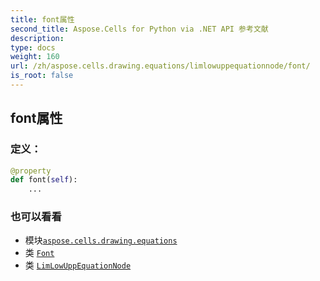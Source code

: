 ```yaml
---
title: font属性
second_title: Aspose.Cells for Python via .NET API 参考文献
description:
type: docs
weight: 160
url: /zh/aspose.cells.drawing.equations/limlowuppequationnode/font/
is_root: false
---
```

## font属性
### 定义：
```python
@property
def font(self):
    ...
```

### 也可以看看
* 模块[`aspose.cells.drawing.equations`](../../)
* 类 [`Font`](/cells/python-net/zh/aspose.cells/font)
* 类 [`LimLowUppEquationNode`](/cells/python-net/zh/aspose.cells.drawing.equations/limlowuppequationnode)
